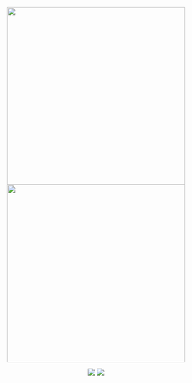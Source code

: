 <p align="center">
<!-- https://github.com/anuraghazra/github-readme-stats -->
<img align="center" width="400" src="https://github-readme-stats.vercel.app/api?username=Maelic&theme=transparent&show_icons=true&hide_border=true&show=reviews&hide_title=true&hide=contribs" />
<!-- https://github.com/DenverCoder1/github-readme-streak-stats -->
<img align="center" width="400" src="https://streak-stats.demolab.com?user=Maelic&theme=transparent&date_format=%5BY.%5Dn.j&hide_border=true" />
<br/>
<!-- https://github.com/Ashutosh00710/github-readme-activity-graph -->
<!-- <img width="800" src="https://github-readme-activity-graph.vercel.app/graph?username=Maelic&theme=github-compact&hide_border=true&area=true&custom_title=Contribution%20Graph" />
<br/> -->


<!-- https://github.com/badges/shields -->
<p align="center">
<a href="https://github.com/Maelic"><img src="https://img.shields.io/badge/GitHub-Maelic-blue?logo=github" /></a>
<!-- https://github.com/antonkomarev/github-profile-views-counter -->
<img src="https://komarev.com/ghpvc/?username=Maelic&abbreviated=true&color=yellow" />
</p>

